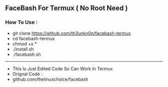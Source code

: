 ## FaceBash For Termux ( No Root Need )
### How To Use :
* git clone https://github.com/th3unkn0n/facebash-termux
* cd facebash-termux
* chmod +x *
* ./install.sh
* ./facebash.sh
---
* This Is Just Edited Code So Can Work In Termux
* Orignal Code : 
* github.com/thelinuxchoice/facebash
